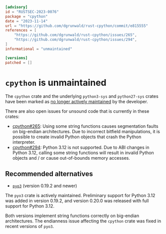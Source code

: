 ```toml
[advisory]
id = "RUSTSEC-2023-0076"
package = "cpython"
date = "2023-11-14"
url = "https://github.com/dgrunwald/rust-cpython/commit/e815555"
references = [
    "https://github.com/dgrunwald/rust-cpython/issues/265",
    "https://github.com/dgrunwald/rust-cpython/issues/294",
]
informational = "unmaintained"

[versions]
patched = []
```

# `cpython` is unmaintained

The `cpython` crate and the underlying `python3-sys` and `python27-sys` crates have been marked as [no longer actively maintained] by the developer.

There are also open issues for unsound code that is currently in these crates:

- [cpython#265]: Using some string functions causes segmentation faults on big-endian architectures. Due to incorrect bitfield manipulations, it is possible to create invalid Python objects that crash the Python interpreter.
- [cpython#294]: Python 3.12 is not supported. Due to ABI changes in Python 3.12, calling some string functions will result in invalid Python objects and / or cause out-of-bounds memory accesses.

## Recommended alternatives

- [`pyo3`] (version 0.19.2 and newer)

The `pyo3` crate is actively maintained. Preliminary support for Python 3.12 was added in version 0.19.2, and version 0.20.0 was released with full support for Python 3.12.

Both versions implement string functions correctly on big-endian architectures. The endianness issue affecting the `cpython` crate was fixed in recent versions of `pyo3`.

[no longer actively maintained]: https://github.com/dgrunwald/rust-cpython/commit/e815555
[cpython#265]: https://github.com/dgrunwald/rust-cpython/issues/265
[cpython#294]: https://github.com/dgrunwald/rust-cpython/issues/294
[`pyo3`]: https://crates.io/crates/pyo3


